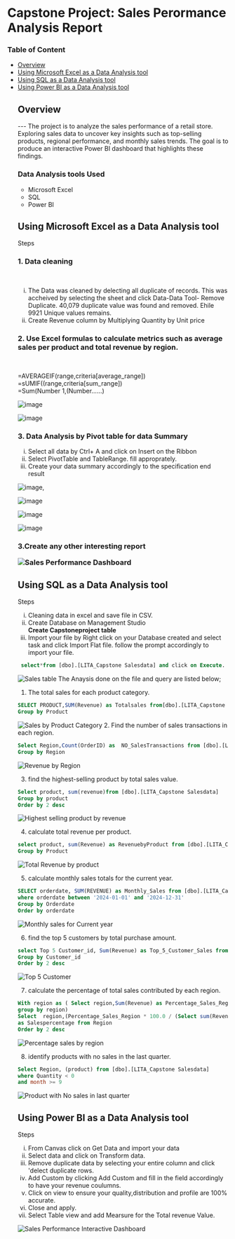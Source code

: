 
# Capstone Project: Sales Perormance Analysis Report

### Table of Content

<nav>
<ul>
<li><a href="#Section1">Overview</a></li>
<li><a href="#Section2">Using Microsoft Excel as a Data Analysis tool</a></li>
<li><a href="#Section3">Using SQL as a Data Analysis tool</a></li>
<li><a href="#Section4">Using Power BI as a Data Analysis tool</a></li>

<h2 id="Section1">Overview</h2>
---
The project is to  analyze the sales performance of a retail store. Exploring sales data to uncover key insights such as top-selling products, regional performance, and monthly sales trends. The goal is to produce an interactive Power BI dashboard that highlights these findings.

### Data Analysis tools Used
- Microsoft Excel
- SQL
- Power BI



<h2 id="Section2">Using Microsoft Excel as a Data Analysis tool</h2>

Steps
<h3>1. Data cleaning </h3><br/>
    <ol type="i"> 
     <li>The Data was cleaned by delecting all duplicate of records. This was accheived by selecting the sheet and click Data-Data Tool- Remove Duplicate. 40,079 duplicate value was found and removed. Ehile 9921 Unique values remains. </li>
     <li> Create Revenue column by Multiplying Quantity by Unit price</li>
    </ol>

 <h3>2. Use Excel formulas to calculate metrics such as average sales per product and
total revenue by region.</h3><br/>

=AVERAGEIF(range,criteria[average_range])</h3><br/>
 =sUMIF((range,criteria[sum_range])</h3><br/>
 =Sum(Number 1,(Number......)

![image](https://github.com/user-attachments/assets/22b6b8f9-780d-49f5-90d9-19627fdd8eab)

![image](https://github.com/user-attachments/assets/f6d39e20-d7c7-4b15-b9c5-7e4b41dce9d9)


<h3>3. Data Analysis by Pivot table for data Summary</h3>  
     <ol type="i"> 
   <li>Select all data by Ctrl+ A and click on  Insert on the Ribbon</li>
  <li> Select PivotTable and TableRange. fill approprately. </li>
   <li>Create your data summary accordingly to the specification end result </li>
     </ol>

![image](https://github.com/user-attachments/assets/1c5c057f-b033-4b45-b9be-7a5c6492c535),

![image](https://github.com/user-attachments/assets/b8df6d90-b52a-43bd-ba4b-6d3facf52097)

![image](https://github.com/user-attachments/assets/b816b4db-3783-45d1-bccb-fab9b525c070)

![image](https://github.com/user-attachments/assets/ba55fc34-a222-4bc4-ae66-64028b0a5aa9)

<h3>3.Create any other interesting report


  ![Sales Performance Dashboard](https://github.com/SGaniyat/Capstone-Project--Sales-Data/blob/f4912e82367c12f35d54bcb0370741e32cebbbbf/Sales%20Performance%20Dashboard%20Excel.png)




<h2 id="Section3">Using SQL as a Data Analysis tool</h2>
    
Steps
<ol type="i">
<li> Cleaning data in excel and save file in CSV.</li>
<li> Create Database on Management Studio </li>
    <strong>Create Capstoneproject table</strong>
<li> Import your file by Right click on your Database created and select task and click Import Flat file. follow the prompt accordingly to import your file.</li>
</ol>

```SQL
 select*from [dbo].[LITA_Capstone Salesdata] and click on Execute.
 ```
![Sales table](https://github.com/SGaniyat/Capstone-Project--Sales-Data/blob/6620cfd2d9aea15e16c98e2bd8f4203ad13312bc/Sales%20Table.png)
   The Anaysis done on the file and query are listed below;

1. The total sales for each product category.

```SQL
SELECT PRODUCT,SUM(Revenue) as Totalsales from[dbo].[LITA_Capstone Salesdata]
Group by Product
```
![Sales by Product Category](https://github.com/SGaniyat/Capstone-Project--Sales-Data/blob/6d2c9701bd267f084ff886de30df1a8845e39ccc/Revenue%20by%20Product%20(2).png)
2. Find the number of sales transactions in each region.
```SQL
Select Region,Count(OrderID) as  NO_SalesTransactions from [dbo].[LITA_Capstone Salesdata]
Group by Region
```
![Revenue by Region](https://github.com/SGaniyat/Capstone-Project--Sales-Data/blob/6620cfd2d9aea15e16c98e2bd8f4203ad13312bc/Sales%20traction%20by%20Region.png)

3. find the highest-selling product by total sales value.
```SQL
Select product, sum(revenue)from [dbo].[LITA_Capstone Salesdata]
Group by product
Order by 2 desc
```
![Highest selling product by revenue](https://github.com/SGaniyat/Capstone-Project--Sales-Data/blob/6620cfd2d9aea15e16c98e2bd8f4203ad13312bc/Highest%20Revenue.png)

4. calculate total revenue per product.
```SQL
select product, sum(Revenue) as RevenuebyProduct from [dbo].[LITA_Capstone Salesdata]
Group by Product
```
![Total Revenue by product](https://github.com/SGaniyat/Capstone-Project--Sales-Data/blob/6620cfd2d9aea15e16c98e2bd8f4203ad13312bc/Revenue%20by%20Product%20(2).png)

5. calculate monthly sales totals for the current year.
```SQL
SELECT orderdate, SUM(REVENUE) as Monthly_Sales from [dbo].[LITA_Capstone Salesdata]
where orderdate between '2024-01-01' and '2024-12-31'
Group by Orderdate 
Order by orderdate
```
![Monthly sales for Current year](https://github.com/SGaniyat/Capstone-Project--Sales-Data/blob/6620cfd2d9aea15e16c98e2bd8f4203ad13312bc/Monthly%20sales%20for%20current%20year.png)

6. find the top 5 customers by total purchase amount.
```SQL
select Top 5 Customer_id, Sum(Revenue) as Top_5_Customer_Sales from [dbo].[LITA_Capstone Salesdata]
Group by Customer_id
Order by 2 desc
```
![Top 5 Customer](https://github.com/SGaniyat/Capstone-Project--Sales-Data/blob/6620cfd2d9aea15e16c98e2bd8f4203ad13312bc/5%20top%20Customers.png)

7. calculate the percentage of total sales contributed by each region.
```SQL
With region as ( Select region,Sum(Revenue) as Percentage_Sales_Region from [dbo].[LITA_Capstone Salesdata]
group by region)
Select  region,(Percentage_Sales_Region * 100.0 / (Select sum(Revenue)from [dbo].[LITA_Capstone Salesdata])) 
as Salespercentage from Region
Order by 2 desc
```
![Percentage sales by region](https://github.com/SGaniyat/Capstone-Project--Sales-Data/blob/6620cfd2d9aea15e16c98e2bd8f4203ad13312bc/percentage%20of%20sales%20by%20region.png)

8. identify products with no sales in the last quarter.
```SQL
Select Region, (product) from [dbo].[LITA_Capstone Salesdata]
where Quantity < 0
and month >= 9
```
![Product with No sales in last quarter](https://github.com/SGaniyat/Capstone-Project--Sales-Data/blob/6620cfd2d9aea15e16c98e2bd8f4203ad13312bc/Product%20with%20no%20Sales.png)

<h2 id="Section4">Using Power BI as a Data Analysis tool</h2>
Steps
<ol type="i">

<li> From Canvas click on Get Data and import your data </li>
<li> Select data and click on Transform data.</li>
<li>Remove duplicate data by selecting your entire column and click 'delect duplicate rows.</li>
<li>Add Custom by clicking Add Custom and fill in the field accordingly to have your revenue coulumns.</li>
<li>Click on view to ensure your quality,distribution and profile are 100% accurate.</li>
<li>Close and apply.</li>
<li>Select Table view and add Mearsure for the Total revenue Value.</li>


</ol>


![Sales Performance Interactive Dashboard](https://github.com/user-attachments/assets/10892438-8c68-443b-ac0a-301eda4b0bd9)



